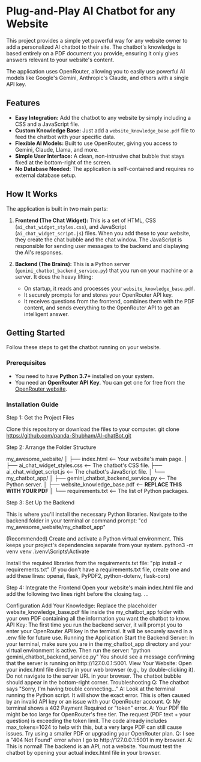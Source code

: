 # Plug-and-Play AI Chatbot for any Website

This project provides a simple yet powerful way for any website owner to add a personalized AI chatbot to their site. The chatbot's knowledge is based entirely on a PDF document you provide, ensuring it only gives answers relevant to your website's content.

The application uses OpenRouter, allowing you to easily use powerful AI models like Google's Gemini, Anthropic's Claude, and others with a single API key.



## Features

-   **Easy Integration:** Add the chatbot to any website by simply including a CSS and a JavaScript file.
-   **Custom Knowledge Base:** Just add a `website_knowledge_base.pdf` file to feed the chatbot with your specific data.
-   **Flexible AI Models:** Built to use OpenRouter, giving you access to Gemini, Claude, Llama, and more.
-   **Simple User Interface:** A clean, non-intrusive chat bubble that stays fixed at the bottom-right of the screen.
-   **No Database Needed:** The application is self-contained and requires no external database setup.

## How It Works

The application is built in two main parts:

1.  **Frontend (The Chat Widget):** This is a set of HTML, CSS (`ai_chat_widget_styles.css`), and JavaScript (`ai_chat_widget_script.js`) files. When you add these to your website, they create the chat bubble and the chat window. The JavaScript is responsible for sending user messages to the backend and displaying the AI's responses.

2.  **Backend (The Brains):** This is a Python server (`gemini_chatbot_backend_service.py`) that you run on your machine or a server. It does the heavy lifting:
    -   On startup, it reads and processes your `website_knowledge_base.pdf`.
    -   It securely prompts for and stores your OpenRouter API key.
    -   It receives questions from the frontend, combines them with the PDF content, and sends everything to the OpenRouter API to get an intelligent answer.

## Getting Started

Follow these steps to get the chatbot running on your website.

### Prerequisites

-   You need to have **Python 3.7+** installed on your system.
-   You need an **OpenRouter API Key**. You can get one for free from the [OpenRouter website](https://openrouter.ai/).

### Installation Guide

Step 1: Get the Project Files

Clone this repository or download the files to your computer.
git clone https://github.com/panda-Shubham/AI-chatBot.git


Step 2: Arrange the Folder Structure

my_awesome_website/
│
├── index.html                  <-- Your website's main page.
│
├── ai_chat_widget_styles.css   <-- The chatbot's CSS file.
├── ai_chat_widget_script.js    <-- The chatbot's JavaScript file.
│
└── my_chatbot_app/
    │
    ├── gemini_chatbot_backend_service.py   <-- The Python server.
    │
    ├── website_knowledge_base.pdf          <-- **REPLACE THIS WITH YOUR PDF**
    │
    └── requirements.txt                    <-- The list of Python packages.


Step 3: Set Up the Backend

This is where you'll install the necessary Python libraries.
Navigate to the backend folder in your terminal or command prompt:
"cd my_awesome_website/my_chatbot_app"


(Recommended) Create and activate a Python virtual environment. This keeps your project's dependencies separate from your system.
python3 -m venv venv
.\venv\Scripts\Activate


Install the required libraries from the requirements.txt file:
"pip install -r requirements.txt"
(If you don't have a requirements.txt file, create one and add these lines: openai, flask, PyPDF2, python-dotenv, flask-cors)

Step 4: Integrate the Frontend
Open your website's main index.html file and add the following two lines right before the closing </body> tag.
...
    <link rel="stylesheet" href="ai_chat_widget_styles.css">
    <script src="ai_chat_widget_script.js"></script>
</body>
</html>
Configuration
Add Your Knowledge: Replace the placeholder website_knowledge_base.pdf file inside the my_chatbot_app folder with your own PDF containing all the information you want the chatbot to know.
API Key: The first time you run the backend server, it will prompt you to enter your OpenRouter API key in the terminal. It will be securely saved in a .env file for future use.
Running the Application
Start the Backend Server: In your terminal, make sure you are in the my_chatbot_app directory and your virtual environment is active. Then run the server:
"python gemini_chatbot_backend_service.py"
You should see a message confirming that the server is running on http://127.0.0.1:5001.
View Your Website: Open your index.html file directly in your web browser (e.g., by double-clicking it). Do not navigate to the server URL in your browser. The chatbot bubble should appear in the bottom-right corner.
Troubleshooting
Q: The chatbot says "Sorry, I'm having trouble connecting..."
A: Look at the terminal running the Python script. It will show the exact error. This is often caused by an invalid API key or an issue with your OpenRouter account.
Q: My terminal shows a 402 Payment Required or "token" error.
A: Your PDF file might be too large for OpenRouter's free tier. The request (PDF text + your question) is exceeding the token limit. The code already includes max_tokens=1024 to help with this, but a very large PDF can still cause issues. Try using a smaller PDF or upgrading your OpenRouter plan.
Q: I see a "404 Not Found" error when I go to http://127.0.0.1:5001 in my browser.
A: This is normal! The backend is an API, not a website. You must test the chatbot by opening your actual index.html file in your browser.
